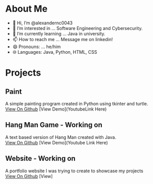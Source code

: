 # About Me
- 👋 Hi, I’m @alexandernc0043
- 👀 I’m interested in ... Software Engineering and Cybersecurity.
- 🌱 I’m currently learning ... Java in university.
- 📫 How to reach me ... Message me on linkedin!
- 😄 Pronouns: ... he/him
- 🌐 Languages: Java, Python, HTML, CSS

<!---
alexandernc0043/alexandernc0043 is a ✨ special ✨ repository because its `README.md` (this file) appears on your GitHub profile.
You can click the Preview link to take a look at your changes.
--->

# Projects

## Paint 

A simple painting program created in Python using tkinter and turtle.\
[View On Github](https://github.com/alexandernc0043/Paint-Program) [View Demo](YoutubeLink Here)

## Hang Man Game - Working on

A text based version of Hang Man created with Java.\
[View On Github](https://github.com/alexandernc0043/HangMan) [View Demo](Youtube Link Here)

## Website - Working on

A portfolio website I was trying to create to showcase my projects\
[View On Github](https://github.com/alexandernc0043/alexandernc0043.github.io) [View]
